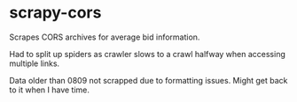 scrapy-cors
===========

Scrapes CORS archives for average bid information.

Had to split up spiders as crawler slows to a crawl halfway when accessing multiple links. 

Data older than 0809 not scrapped due to formatting issues. Might get back to it when I have time.
